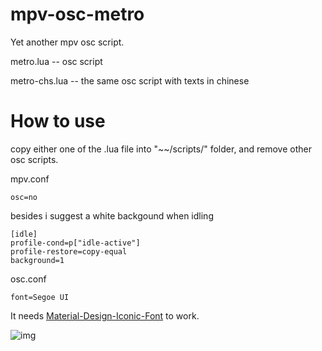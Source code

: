 # mpv-osc-metro
Yet another mpv osc script.

metro.lua     -- osc script

metro-chs.lua -- the same osc script with texts in chinese

# How to use

copy either one of the .lua file into "~~/scripts/" folder, and remove other osc scripts.

mpv.conf

`osc=no`

besides i suggest a white backgound when idling

```
[idle]
profile-cond=p["idle-active"]
profile-restore=copy-equal
background=1
```

osc.conf

`font=Segoe UI`

It needs [Material-Design-Iconic-Font](https://zavoloklom.github.io/material-design-iconic-font/) to work.

![img](https://github.com/maoiscat/mpv-osc-metro/blob/main/preview.png)
